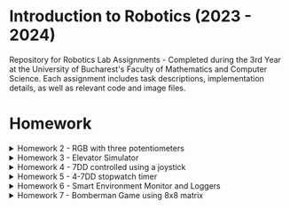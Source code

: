 # Introduction to Robotics (2023 - 2024)

Repository for Robotics Lab Assignments - Completed during the 3rd Year at the University of Bucharest's Faculty of Mathematics and Computer Science. Each assignment includes task descriptions, implementation details, as well as relevant code and image files.


# Homework
<details>
<summary>Homework 2 - RGB with three potentiometers</summary>

## Requirements

Use a separate potentiometer for controlling each color of the RGB LED: Red, Green, and Blue. This control must leverage digital electronics. Specifically, you need to read the potentiometer's value with Arduino and then write a mapped value to the LED pins.

## Photo of the circuit

![RGB LED](https://github.com/Ciocanesku/IntroductionToRobotics/assets/103603726/e1b534ac-20ef-4651-91b1-f876045eacea)

## Link for video

[Watch the video](https://www.youtube.com/shorts/guyWlb159wo)

## Code

```arduino
// declarare pini led
const int ledPinGreen = 8;
const int ledPinBlue = 9;
const int ledPinRed = 10;

//declarare pini potentiometre
const int potPinRed = A2;
const int potPinBlue = A1;
const int potPinGreen = A0;

//declarare valori led-uri
int redPinVal = 0;
int bluePinVal = 0;
int greenPinVal = 0;

//declarare valori potentiometre
int redPotVal = 0;
int bluePotVal = 0;
int greenPotVal = 0;

void setup() {

  Serial.begin(9600);
}

void loop() {
    //citire valori potentiometre
    redPotVal = analogRead(potPinRed);
    bluePotVal = analogRead(potPinBlue);
    greenPotVal = analogRead(potPinGreen);


    //scriere valori pini led cu functia map()
    redPinVal = map(redPotVal, 0, 1023, 0, 255); 
    greenPinVal = map(greenPotVal, 0, 1023, 0, 255); 
    bluePinVal = map(bluePotVal, 0, 1023, 0, 255);  

    //setare culori RGB
    analogWrite(ledPinRed,redPinVal);
    analogWrite(ledPinGreen,greenPinVal);
    analogWrite(ledPinBlue,bluePinVal);
}
```
</details>

<details>
  <summary>Homework 3 - Elevator Simulator</summary>

## Requirements
This project simulates a 3-floor elevator using the Arduino platform. It includes LED indicators, buttons for each floor, a buzzer for audio feedback, and implements a control system to manage elevator movements and user interactions.
- LED Indicators: Each of the 3 LEDs represents one of the 3 floors. The LED corresponding to the current floor lights up. An additional LED represents the elevator's operational state, blinking when the elevator is moving and remaining static when stationary.

- Buttons: Three buttons are implemented to simulate call buttons from the 3 floors. When pressed, the elevator simulates movement towards the pressed floor after a short interval (2-3 seconds).

- Buzzer: The buzzer provides audio feedback in the following scenarios:
  - Elevator arriving at the desired floor (something resembling a "cling").
  - Elevator doors closing and movement (split into two different sounds).

- State Change & Timers: The system handles state changes and timers. If the elevator is already at the desired floor, pressing the button for that floor has no effect. Otherwise, after a button press, the elevator waits for the doors to close and then moves to the corresponding floor. If the elevator is in movement, it either does nothing or stacks its decision (gets to the first programmed floor, opens the doors, waits, closes them, and then goes to the next desired floor).

- Debounce: Debounce is implemented for the buttons to avoid unintentional repeated button presses.

## Components
- 4 LEDs for floor indicators and elevator state
- 4 resistors, 3-220 ohm for floor LEDs and 1-330 ohm for elevator LED (they should be between 220-330, it just happened to have those 4 near me when I made the circuit)
- 3 push buttons for call buttons
- Buzzer for audio feedback

## Photo of the circuit
![ELEVATOR-SIMULATOR](https://github.com/Ciocanesku/IntroductionToRobotics/assets/103603726/b84ffb8b-ae7e-40e3-a5bd-a8ae528422d4)

## Video
[Watch the video](https://youtube.com/shorts/rlsuzNrGbUo)

## Code
```arduino
// Declare all the pins
const int pinButtonFirstFloor = 2;
const int pinButtonSecondFloor = 3;
const int pinButtonThirdFloor = 4;

const int pinLedFirstFloor = 8;
const int pinLedSecondFloor = 9;
const int pinLedThirdFloor = 10;
const int pinLedElevator = 11;

const int pinBuzzer = 13;

// Declare initial states
byte stateButtonFirstFloor = LOW;
byte stateButtonSecondFloor = LOW;
byte stateButtonThirdFloor = LOW;

byte stateLedFirstFloor = LOW;
byte stateLedSecondFloor = LOW;
byte stateLedThirdFloor = LOW;
byte stateLedElevator = LOW;

byte stateBuzzer = LOW;

// Declare the buzzer tone values
int buzzerToneClosing = 1000;
int buzzerToneMoving = 500;
int buzzerToneArriving = 2000;



// Variables for elevator state
int currentFloor = 1;  
int nextFloor = 1; 
int doorCloseTime = 0;  
const int doorCloseDuration = 2000;  
byte doorClose = false;
int ledElevatorBlinkTime = 500;
int ledElevatorLastBlinkTime = 0;

// Elevator level-switching variables
bool levelSwitching = false;
int levelSwitchEndTime = 0;
const int levelSwitchTime = 2000; 
const int arrivingTime = 100;
int arrivingTimeEnd = 0;
bool arrivedNextFloor = false;

// Button-press queue
const int maxQueueSize = 5;
int buttonPressQueue[maxQueueSize];  
int queueFront = 0;
int queueRear = 0;
int queueSize = 0;

// Debounce variables
const int time = 50;  
int lastTime = 0;

void setup() {
  pinMode(pinButtonFirstFloor, INPUT_PULLUP);
  pinMode(pinButtonSecondFloor, INPUT_PULLUP);
  pinMode(pinButtonThirdFloor, INPUT_PULLUP);

  pinMode(pinLedFirstFloor, OUTPUT);
  pinMode(pinLedSecondFloor, OUTPUT);
  pinMode(pinLedThirdFloor, OUTPUT);
  pinMode(pinLedElevator, OUTPUT);

  pinMode(pinBuzzer, OUTPUT);
}

void loop() {
// Read button states and apply the handleButtonPress function
  byte readingButtonFirstFloor = digitalRead(pinButtonFirstFloor);
  byte readingButtonSecondFloor = digitalRead(pinButtonSecondFloor);
  byte readingButtonThirdFloor = digitalRead(pinButtonThirdFloor);


  if (millis() - lastTime >= time) {  //debouncing line
    if (readingButtonFirstFloor != stateButtonFirstFloor) { //checking if any button is pressed, if it is, we add the value in the queue
      if (readingButtonFirstFloor == LOW) {
        addToQueue(1);
      }
      stateButtonFirstFloor = readingButtonFirstFloor;
      lastTime = millis();
    }

    if (readingButtonSecondFloor != stateButtonSecondFloor) {
      if (readingButtonSecondFloor == LOW) {
        addToQueue(2);
      }
      stateButtonSecondFloor = readingButtonSecondFloor;
      lastTime = millis();
    }

    if (readingButtonThirdFloor != stateButtonThirdFloor) {
      if (readingButtonThirdFloor == LOW) {
        addToQueue(3);
      }
      stateButtonThirdFloor = readingButtonThirdFloor;
      lastTime = millis();
    }
  }
   
   if(queueSize > 0 && !doorClose && !levelSwitching && !arrivedNextFloor){ //if we have elements in queue and we are not "using" the elevator we can go to the next button pressed 
    nextFloor = buttonPressQueue[queueFront];

    if (nextFloor != currentFloor)  // if the next floor is not the one we are currently at, we can start the trip
    {
      doorClose=true;
      currentFloor=nextFloor;
      levelSwitching = false;
      arrivedNextFloor = false;
      doorCloseTime = millis() + doorCloseDuration;
      levelSwitchEndTime = doorCloseTime + levelSwitchTime;
      arrivingTimeEnd = levelSwitchEndTime + arrivingTime;
      stateLedElevator = HIGH;
      digitalWrite(pinLedElevator, stateLedElevator);
    }
    
    removeFromQueue();
   }

  if(doorClose) //while the door is closing, we hear the sound
    {soundBuzzer(1);}

  if (doorClose && millis() >= doorCloseTime) {  //start timer for closing doors, turn all the leds off
    stateLedFirstFloor = LOW;
    stateLedSecondFloor = LOW;
    stateLedThirdFloor = LOW;
    digitalWrite(pinLedFirstFloor,stateLedFirstFloor);
    digitalWrite(pinLedSecondFloor,stateLedSecondFloor);
    digitalWrite(pinLedThirdFloor, stateLedSecondFloor);
    if (!levelSwitching) {
      levelSwitching = true;
    }
    doorClose= false;
    noTone(pinBuzzer);
  }

   if (levelSwitching && (millis() - ledElevatorLastBlinkTime >= ledElevatorBlinkTime)) { //led blinks while level switching
    ledElevatorLastBlinkTime = millis();
    digitalWrite(pinLedElevator, !digitalRead(pinLedElevator)); 
  }

  if(levelSwitching)
  {soundBuzzer(2);}

  if(levelSwitching && millis() >= levelSwitchEndTime) //end the transition
  {
    levelSwitching=false;
    if(!arrivedNextFloor)
      arrivedNextFloor = true;
    noTone(pinBuzzer);
  }

    if(!levelSwitching && !doorClose) //after the transition is made, we turn on the led for current level
  {
  digitalWrite(pinLedFirstFloor, currentFloor == 1 ? HIGH : LOW);
  digitalWrite(pinLedSecondFloor, currentFloor == 2 ? HIGH : LOW);
  digitalWrite(pinLedThirdFloor, currentFloor == 3 ? HIGH : LOW);
  }

  if(arrivedNextFloor) // check if arrived next floor to sound buzzer
    {
      soundBuzzer(3);
    }
  
    if(arrivedNextFloor && millis() >= arrivingTimeEnd) //end the transition
  {
    arrivedNextFloor = false;
    noTone(pinBuzzer);
  }


}


void addToQueue(int floor){  //function for adding elements to queue
  if (queueSize < maxQueueSize) {
    buttonPressQueue[queueRear] = floor;
    queueRear = queueRear + 1;
    queueSize++;
  }
}

void removeFromQueue(){  //function for removing 
  if(queueSize>0)
  {
    for(int i = queueFront; i<queueRear ; i++)
    {
      buttonPressQueue[i]=buttonPressQueue[i+1];
    }
    queueRear = queueRear-1;
    queueSize--;
  }
}

void soundBuzzer(int buzzerType) { //function for the two types of buzzers
  if (buzzerType == 1) {
    // sound moving
    tone(pinBuzzer, buzzerToneMoving, levelSwitchTime);
  }
  if (buzzerType == 2) {
    // sound door closing
    tone(pinBuzzer, buzzerToneClosing, doorCloseDuration);
  }
  if(buzzerType == 3){
    // sound arriving
    tone(pinBuzzer, buzzerToneArriving, arrivingTime);
  }
}
```

</details>

<details>
<summary>Homework 4 - 7DD controlled using a joystick</summary>

## Requirements
Use the joystick to control the position ofthe segment and ”draw” on the display.  The movement between segments should be natural, meaning they should jump from the current positiononly to neighbors, but without passing through ”walls”. The  initial  position  should  be  on  the  DP.  The  current position always blinks (irrespective of the fact that the segment is on or off).  Use the joystick to move from one position to neighbors (see table for corresponding movement).  Short pressing the button toggles the segmentstate  from  ON  to  OFF  or  from  OFF  to  ON.  Long  pressing  the  button resets the entire display by turning all the segments OFF and moving thecurrent position to the decimal point.

## Neighbors table
![image](https://github.com/Ciocanesku/IntroductionToRobotics/assets/103603726/f22934ff-6c4c-4878-ba37-badac2befa32)


## Components
- 7 digit display
- 8 resistors between 220-330 ohm
- Joystick

## Photo of the circuit
![7DD controlled with joystick](https://github.com/Ciocanesku/IntroductionToRobotics/assets/103603726/ec06d837-e228-4569-a9a5-9051916277b5)

## Electric scheme

![image](https://github.com/Ciocanesku/IntroductionToRobotics/assets/103603726/f143e25a-f292-4208-82ac-e084300916e9)


## Link for video

[Watch the video](https://youtu.be/z_FnSDS-nrg?si=n3D7EGPW7yPIr7tK)

## Code

```arduino
// declare all the pins
const int pinSW = 2; // digital pin connected to switch output
const int pinX = A0; // pin X output
const int pinY = A1; // pin Y output
byte swState = LOW;
int xValue = 0;
int yValue = 0;

// declare all the segments pins
const int segmentPinA = 12;
const int segmentPinB = 10;
const int segmentPinC = 9;
const int segmentPinD = 8;
const int segmentPinE = 7;
const int segmentPinF = 6;
const int segmentPinG = 5;
const int segmentPinDP = 4;
const int segSize = 8;
int currentSegmentIndex = 7; // start with the point


int segments[segSize] = {
  segmentPinA, segmentPinB, segmentPinC, segmentPinD, segmentPinE, segmentPinF, segmentPinG, segmentPinDP
};

const int trasholdRight = 620;
const int trasholdLeft = 420;
const int trasholdUp = 607;
const int trasholdDown = 407;

int movementMatrix[8][4] = {  // UP, DOWN, LEFT, RIGHT
  {-1, 6, 5, 1}, // a
  {0, 6, 5, -1}, // b
  {6, 3, 4, 7}, // c
  {6, -1, 4, 2}, // d
  {6, 3, -1, 2}, // e
  {0, 6, -1, 1}, // f
  {0, 3, -1, -1}, // g
  {-1, -1, 2, -1}, // dp
};

bool moving = false;

const int impossibleMove = -1;

const int blinkTime = 500;  // blink interval
unsigned long lastBlinkTime = 0;
bool segmentOn = false;

int holdSegments[9]; //array for storing the segments that are "clicked"
int holdSegmentsSize = -1;

byte buttonState = HIGH;    // current state of the button
byte lastButtonState = HIGH;  // previous state of the button
byte reading = LOW;
unsigned long buttonPressStartTime = 0;
const int resetTime = 2000;
unsigned long lastDebounceTime = 0;  // time of the last button state change
unsigned long debounceDelay = 50;  // debounce time in milliseconds


void setup() {
  // initialize all the pins
  pinMode(pinSW, INPUT_PULLUP);
  for (int i = 0; i < segSize; i++) {
    pinMode(segments[i], OUTPUT);
  }
  Serial.begin(9600);
}

void loop() {
  xValue = analogRead(pinX);
  yValue = analogRead(pinY);
  reading = digitalRead(pinSW);

  if (reading != lastButtonState) {
    lastDebounceTime = millis();  // update the last debounce time
  }

  if (millis() - lastDebounceTime > debounceDelay) {
    if (reading != buttonState) {
      buttonState = reading;

      if (buttonState == LOW) {
        if (buttonPressStartTime == 0) {
          buttonPressStartTime = millis();  // record the start time of button press
        }
      } else {
        if (millis() - buttonPressStartTime >= resetTime) {
          // if the button has been held for 2 seconds or more, reset calling clearHold()
          clearHold();
        } else {
          holdUnhold(currentSegmentIndex);
          Serial.print(currentSegmentIndex);
        }
        buttonPressStartTime = 0;  // reset the start time when the button is released
      }
    }
  }

  lastButtonState = reading;

  if (moving && xValue >= trasholdLeft && xValue <= trasholdRight && yValue >= trasholdDown && yValue <= trasholdUp) { //button is no more moving
    moving = !moving;
  }

  if (!moving) { //check to start the moving state, and get the next currentSegmentIndex from the moveMatrix
    if (xValue >= trasholdRight) {
      if (movementMatrix[currentSegmentIndex][3] != impossibleMove) { //move right
        currentSegmentIndex = movementMatrix[currentSegmentIndex][3];
      }
      moving = true;
    } else if (xValue <= trasholdLeft) { //move left
      if (movementMatrix[currentSegmentIndex][2] != impossibleMove) {
        currentSegmentIndex = movementMatrix[currentSegmentIndex][2];
      }
      moving = true;
    } else if (yValue <= trasholdDown) { //move down
      if (movementMatrix[currentSegmentIndex][0] != impossibleMove) {
        currentSegmentIndex = movementMatrix[currentSegmentIndex][0];
      }
      moving = true;
    } else if (yValue >= trasholdUp) { //move up
      if (movementMatrix[currentSegmentIndex][1] != impossibleMove) {
        currentSegmentIndex = movementMatrix[currentSegmentIndex][1];
      }
      moving = true;
    }
  }

  // reset all segments
  for (int i = 0; i < segSize; i++) {
    digitalWrite(segments[i], LOW);
  }

  if (segmentOn) {
    digitalWrite(segments[currentSegmentIndex], HIGH);
  }

  for (int i = 0; i <= holdSegmentsSize; i++) {
    if (currentSegmentIndex != holdSegments[i]) {
      digitalWrite(segments[holdSegments[i]], HIGH);
    }
  }

  if (millis() - lastBlinkTime >= blinkTime) { //used to make the current position blink
    lastBlinkTime = millis();
    segmentOn = !segmentOn;
  }
}

void holdUnhold(int i) { //function to add/remove elements from array
  int ok = 0;
  for (int j = 0; j <= holdSegmentsSize && ok == 0; j++) {
    if (holdSegments[j] == i) { //if already in the array, delete it from there
      removeFromHold(j);
      ok = 1;
    }
  }
  if (ok == 0) { // if not in the array, put it in
    holdSegmentsSize++;
    holdSegments[holdSegmentsSize] = i;
  }
}

void removeFromHold(int i) {
  for (int k = i; k < holdSegmentsSize; k++) {
    holdSegments[k] = holdSegments[k + 1];
  }
  holdSegmentsSize--;
}

void clearHold() { //function to reset the display
  holdSegmentsSize = -1;
  currentSegmentIndex = 7;
  for (int i = 0; i < segSize; i++) {
    digitalWrite(segments[i], LOW);
  }
}
```
</details>

<details>
<summary>Homework 5 - 4-7DD stopwatch timer </summary>

## Requirements

This project involves creating a stopwatch timer using a 4-digit 7-segment display and 3 buttons. The display initially shows "000.0," and the buttons have specific functions:

1. **Button 1 (Start/Pause):**
   - Starts or pauses the timer.

2. **Button 2 (Reset):**
   - Resets the timer if in pause mode.
   - Resets saved laps if in lap viewing mode.

3. **Button 3 (Save Lap):**
   - Saves lap times during counting mode, up to 4 laps.
   - Cycles through the last saved laps when pressed (up to 4 laps).

**Workflow:**
1. Display shows "000.0." Pressing Start initiates the timer.
2. During timer counting, pressing the lap button saves the timer value (up to 4 laps).
   - 5th press overrides the 1st saved lap.
   - Reset button has no effect during counting.
   - Pause button stops the timer.
3. In Pause mode, lap button is disabled. Reset button resets the display to "000.0."
4. After reset, pressing lap button cycles through saved laps.
   - Continuous pressing cycles laps continuously.
   - Reset button resets flags and timer to "000.0."

## Photo of the circuit

![image](https://github.com/Ciocanesku/IntroductionToRobotics/assets/103603726/443514bd-a8a0-4771-9a9d-bfa2b13de050)

## Electric Scheme

![image](https://github.com/Ciocanesku/IntroductionToRobotics/assets/103603726/2bda14c0-0e01-4f7c-abb6-ba2e0487d336)


## Link for video

[Watch the video](https://youtube.com/shorts/UBYtMDAq3_s)

## Code

```arduino
// Pin assignments for the shift register
const int latchPin = 11; // Pin connected to STCP of the shift register (Latch control)
const int clockPin = 10; // Pin connected to SHCP of the shift register (Clock)
const int dataPin = 12; // Pin connected to DS of the shift register (Data input)

// Pin assignments for controlling the common cathode/anode pins of the 7-segment digits
const int segD1 = 4;
const int segD2 = 5;
const int segD3 = 6;
const int segD4 = 7;

// Buttons Pins
const int buttonStartPin = 2;
const int buttonResetPin = 3;
const int buttonLapPin = 8;

// Size of the register in bits
const byte regSize = 8;

// Array to keep track of the digit control pins
int displayDigits[] = {segD1, segD2, segD3, segD4};
const int displayCount = 4; // Number of digits in the display

// Array representing the state of each bit in the shift register
byte registers[regSize];

// Array holding binary encodings for numbers and letters on a 7-segment display
const int encodingsNumber = 10;
byte byteEncodings[encodingsNumber] = {
    // Encoding for segments A through G and the decimal point (DP)
    // A B C D E F G DP
    B11111100, // 0
    B01100000, // 1
    B11011010, // 2
    B11110010, // 3
    B01100110, // 4
    B10110110, // 5
    B10111110, // 6
    B11100000, // 7
    B11111110, // 8
    B11110110  // 9
};

int activeDisplay = 0;

unsigned long currentSeconds = 0;
unsigned long currentTenthOfSeconds = 0;

unsigned long lastIncrement = 0;
unsigned long delayCount = 50; // Delay between updates (milliseconds)
unsigned long number = 0;      // The number being displayed
const int numberOf10thOfSecondsInMillisecond = 100;
const int tenPowerForGetting4Digits = 10000;

const int debounceDelay = 50; // Adjust as needed

byte readingButtonStart = HIGH;
byte readingButtonReset = HIGH;
byte readingButtonLap = HIGH;

byte stateButtonStart = HIGH;
byte stateButtonReset = HIGH;
byte stateButtonLap = HIGH;

byte activeButtonStart = LOW;
byte activeButtonReset = HIGH;
byte activeButtonLap = HIGH;

// Debounce variables
const int time = 50;  
unsigned long lastTime = 0;

const int printTime = 1000;
unsigned long lastPrintTime = 0;

unsigned long lastStopTime = 0;
unsigned long firstStopTime = 0;
unsigned long lastStartTime = 0;
unsigned long pauseStartTime = 0;
unsigned long elapsedTime = 0;

const int numberOfDigits = 10000;

int stopTimer=0;
const int lapsNumber=4;
unsigned long laps[lapsNumber];
int lapsIndex = -1;
int lapsViewMode = 0;
bool lapButtonPressed = false;
bool resetButtonPressed = false;
int lapDisplayIndex = -1;

unsigned long lastLapShow = 0;
unsigned long lapShowTime = 250;

void setup()
{
    // Initialize the digital pins connected to the shift register as outputs
    pinMode(latchPin, OUTPUT);
    pinMode(clockPin, OUTPUT);
    pinMode(dataPin, OUTPUT);
    pinMode(buttonStartPin, INPUT_PULLUP);
    pinMode(buttonResetPin, INPUT_PULLUP);
    pinMode(buttonLapPin, INPUT_PULLUP);

    // Initialize the digit control pins as outputs and turn them off
    for (int i = 0; i < displayCount; i++)
    {
        pinMode(displayDigits[i], OUTPUT);
        digitalWrite(displayDigits[i], LOW);
    }

    Serial.begin(9600);
}

void loop()
{
   debounce();

    // helperPrint();

    startPause();

    reset();

    lapAdder();

    lapOrTimer();



}

void writeReg(int digit)
{
    // Prepare to shift data by setting the latch pin low
    digitalWrite(latchPin, LOW);
    // Shift out the byte representing the current digit to the shift register
    shiftOut(dataPin, clockPin, MSBFIRST, digit);
    // Latch the data onto the output pins by setting the latch pin high
    digitalWrite(latchPin, HIGH);
}

void writeNumber(unsigned long nr)
{
    int currentDigit = 0;
    for (int i = displayCount - 1; i >= 0; i--)
    {
        currentDigit = nr % 10;
        nr = nr / 10;
        activateDisplay(i);
        writeReg(B00000000);
        if (i == 2) //scriu si punctul pe display 3
        {
            byteEncodings[currentDigit] += 1;
        }
        writeReg(byteEncodings[currentDigit]);
        if (i == 2)
        {
            byteEncodings[currentDigit] -= 1;
        }
        writeReg(B00000000);
    }
}

void activateDisplay(int displayNumber)
{
    // Turn off all digit control pins to avoid ghosting
    for (int i = 0; i < displayCount; i++)
    {
        digitalWrite(displayDigits[i], HIGH);
    }
    // Turn on the current digit control pin
    digitalWrite(displayDigits[displayNumber], LOW);
}

void debounce()
{
    readingButtonStart = digitalRead(buttonStartPin);
    readingButtonReset = digitalRead(buttonResetPin);
    readingButtonLap = digitalRead(buttonLapPin);
   if (millis() - lastTime >= time) {  //debouncing line
    if (readingButtonStart != stateButtonStart) { //checking if any button is pressed, if it is, we add the value in the queue
      if (readingButtonStart == LOW) {
        activeButtonStart=!activeButtonStart;
      }
      stateButtonStart = readingButtonStart;
      lastTime = millis();
    }

    if (readingButtonReset != stateButtonReset) {
      if (readingButtonReset == LOW && !activeButtonStart) {
        resetButtonPressed = true;
      }
      stateButtonReset = readingButtonReset;
      lastTime = millis();
    }

    if (readingButtonLap != stateButtonLap) {
      if (readingButtonLap == LOW) {
        lapButtonPressed = true;
      }
      stateButtonLap = readingButtonLap;
      lastTime = millis();
    }
  }
}

void helperPrint()
{
      if(millis() - lastPrintTime >=printTime)
    {
    // Print the states of debounced buttons for verification
    Serial.print("Button Start: ");
    Serial.println(activeButtonStart);
    Serial.print("Button Reset: ");
    Serial.println(activeButtonReset);
    Serial.print("Button Lap: ");
    Serial.println(activeButtonLap);
    Serial.println("---------------------");
    for(int i=0; i<4;i++)
      {Serial.print("LAP ");
      Serial.print(i);
      Serial.print(" : ");
      Serial.println(laps[i]);}
    lastPrintTime = millis();
    }
}

void startPause()
{
        if (activeButtonStart)
    {
        // Timer is activated, record the elapsed time
        elapsedTime = millis() - pauseStartTime;
        activeButtonReset = 0;
        lapsViewMode = 0;
    }

    if (!activeButtonStart)
    {
        // Timer is stopped, calculate the pause starting time
        pauseStartTime = millis() - elapsedTime;

    }
    number = elapsedTime / numberOf10thOfSecondsInMillisecond;
}

void reset()
{
  if(resetButtonPressed == 1 && activeButtonReset == HIGH)
  {
    resetLaps();
    resetButtonPressed = 0;
  }

  if(resetButtonPressed == 1 && activeButtonStart == LOW)
    {elapsedTime = 0;
     pauseStartTime = millis();
     activeButtonReset=1;
     resetButtonPressed = 0;
     lapDisplayIndex=-1;
    }
}

void addLap(int nr)
{
  lapsIndex++;
  laps[lapsIndex]=nr;
  if(lapsIndex == 3)
    lapsIndex = -1;
}

void resetLaps()
{
  lapsIndex = -1;
  for(int i=0 ; i<lapsNumber; i++)
    {
      laps[i]=0;
    }
}

void lapAdder()
{
      if(lapButtonPressed && activeButtonStart == 1)
    {
      addLap(number%numberOfDigits);
      lapButtonPressed = !lapButtonPressed;
    }
}

void lapOrTimer()
{
  if(lapButtonPressed == 1 && activeButtonReset && lapsViewMode == 0 )
    {
      lapsViewMode = 1;
      lapDisplayIndex = lapsIndex;
    }

    if(lapsViewMode)
    {
      if(stateButtonLap==LOW &&  millis()-lastLapShow >= lapShowTime)
      {
      lapButtonPressed = 0;
      lapDisplayIndex++;
      if(lapDisplayIndex == 4)
        lapDisplayIndex = 0;
      lastLapShow = millis();
      }
      writeNumber(laps[lapDisplayIndex]);
    }
    else
    {
      writeNumber(number);
    }
}


```
</details>

<details>
<summary>Homework 6 - Smart Environment Monitor and Loggers</summary>
  
## Objective

The goal of this project is to develop a "Smart Environment Monitor and Logger" using Arduino. The system utilizes various sensors, including an Ultrasonic Sensor (HC-SR04) and an LDR (Light-Dependent Resistor), to gather environmental data. The collected data is logged into EEPROM, providing persistent storage. The system also offers visual feedback through an RGB LED and user interaction via a Serial Menu.

## Components Required

- Arduino Uno Board
- Ultrasonic Sensor (HC-SR04)
- LDR (Light-Dependent Resistor)
- RGB LED
- Resistors (as needed)
- Breadboard and connecting wires

(Optional) Additional sensors/components for extended functionality.

## Menu Structure

### 1. Sensor Settings
- **1.1 Sensors Sampling Interval:** Set the sampling rate for the sensors (1-10 seconds).
- **1.2 Ultrasonic Alert Threshold:** Set the threshold value for the ultrasonic sensor.
- **1.3 LDR Alert Threshold:** Set the threshold value for the LDR sensor.
- **1.4 Back:** Return to the main menu.

### 2. Reset Logger Data
- **2.1 Yes:** Confirm to delete all data.
- **2.2 No:** Cancel the data reset.

### 3. System Status
- **3.1 Current Sensor Readings:** Continuously print sensor readings at the set sampling rate.
- **3.2 Current Sensor Settings:** Display the sampling rate and threshold values for all sensors.
- **3.3 Display Logged Data:** Display the last 10 sensor readings for all sensors.
- **3.4 Back:** Return to the main menu.

### 4. RGB LED Control
- **4.1 Manual Color Control:** Set RGB colors manually.
- **4.2 LED: Toggle Automatic ON/OFF:** Control LED color based on sensor values.
- **4.3 Back:** Return to the main menu.


## Photo of the circuit

![image](https://github.com/Ciocanesku/IntroductionToRobotics/assets/103603726/22bf52dc-13e3-4483-94dd-a6a8400eb9a6)

## Electric scheme

![image](https://github.com/Ciocanesku/IntroductionToRobotics/assets/103603726/a38853b4-c9c2-4ca3-9809-9b304bc6522c)


## Link for video

[Watch the video](https://youtube.com/shorts/sva0xaQCIns)

## Code

The code for this project can be found in the repository files.

</details>

<details>
<summary>Homework 7 - Bomberman Game using 8x8 matrix</summary>

## Requirements

Develop a small game on an 8x8 LED matrix using Arduino Uno. The game should feature three types of elements: player (blinks slowly), bombs/bullets (blinks fast), and walls (doesn’t blink). The objective is to generate walls on the map (50% - 75% of the map) and navigate the player to destroy them. Control should be smooth and pleasant, implemented with a joystick.

## Components Required

- Arduino Uno Board
- Joystick
- 8x8 LED Matrix
- MAX7219
- Resistors and capacitors as needed
- Breadboard and connecting wires
- (Optional) Additional sensors/components for extended functionality

## Games Used for Inspiration

- [Bomberman Video](https://www.youtube.com/watch?v=2xErEj86Yd8)
- [Bomberman Game (Simulated Nintendo Environment)](https://www.retrogames.cz/play_085-NES.php)
- [Tanks on Terminator Platform](https://www.youtube.com/watch?v=4ZpXWn4qzzw)


## Photo of the circuit

![image](https://github.com/Ciocanesku/IntroductionToRobotics/assets/103603726/4c5b362d-900b-49f4-b133-cfb36fbedd79)



## Link for video

[Watch the video](https://youtu.be/vC5dWZAiYxU)

